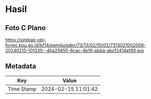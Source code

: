 # Hasil

## Foto C Plano

https://sirekap-obj-formc.kpu.go.id/bf14/pemilu/pdpr/73/13/02/10/02/7313021002008-20240215-101335--4ba25855-6cac-4b19-abba-abcf2414ef80.jpg


## Metadata

| Key        | Value               |
| ---------- | ------------------- |
| Time Stamp | 2024-02-15 11:01:42 |



